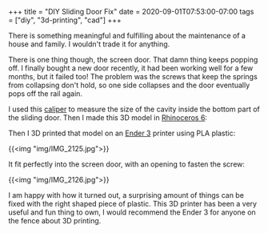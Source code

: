 +++
title = "DIY Sliding Door Fix"
date = 2020-09-01T07:53:00-07:00
tags = ["diy", "3d-printing", "cad"]
+++

<style>
a[href*='rhino3d.com']::after { background-image: url("https://www.rhino3d.com/favicon.ico") }
</style>

There is something meaningful and fulfilling about the maintenance of a house and family. I wouldn't trade it for anything.

There is one thing though, the screen door. That damn thing keeps popping off. I finally bought a new door recently, it had been working well for a few months, but it failed too! The problem was the screws that keep the springs from collapsing don't hold, so one side collapses and the door eventually pops off the rail again. 

I used this [caliper](https://www.amazon.com/gp/product/B07DFFYCXS/ref=ppx_yo_dt_b_search_asin_title?ie=UTF8&psc=1) to measure the size of the cavity inside the bottom part of the sliding door. Then I made this 3D model in [Rhinoceros 6](https://www.rhino3d.com/6):


<script src="/js/stl_viewer.min.js"></script>
<div id="stl_cont"></div>
<script>
var stl_cont=document.getElementById("stl_cont");
var stl_props={ models: [ {id:0, filename:"/posts/diy-sliding-door-fix/SlidingDoorStopper.stl", rotationy: 3.1, rotationx: 2.0, rotationz: 0} ] };
var stl_viewer=new StlViewer(stl_cont, stl_props);
</script>

Then I 3D printed that model on an [Ender 3](https://www.amazon.com/gp/product/B07BR3F9N6/ref=ppx_yo_dt_b_search_asin_title?ie=UTF8&psc=1) printer using PLA plastic:

{{<img "img/IMG_2125.jpg">}}

It fit perfectly into the screen door, with an opening to fasten the screw:


{{<img "img/IMG_2126.jpg">}}

I am happy with how it turned out, a surprising amount of things can be fixed with the right shaped piece of plastic. This 3D printer has been a very useful and fun thing to own, I would recommend the Ender 3 for anyone on the fence about 3D printing.

